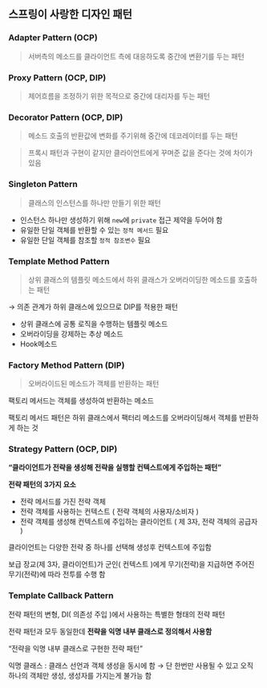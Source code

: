 ## 스프링이 사랑한 디자인 패턴

### Adapter Pattern (OCP)

> 서버측의 메소드를 클라이언트 측에 대응하도록 중간에 변환기를 두는 패턴

### Proxy Pattern (OCP, DIP)

> 제어흐름을 조정하기 위한 목적으로 중간에 대리자를 두는 패턴

### Decorator Pattern (OCP, DIP)

> 메소드 호출의 반환값에 변화를 주기위해 중간에 데코레이터를 두는 패턴

> 프록시 패턴과 구현이 같지만 클라이언트에게 꾸며준 값을 준다는 것에 차이가 있음

### Singleton Pattern

> 클래스의 인스턴스를 하나만 만들기 위한 패턴

- 인스턴스 하나만 생성하기 위해 `new`에 `private` 접근 제약을 두어야 함
- 유일한 단일 객체를 반환할 수 있는 `정적 메서드` 필요
- 유일한 단일 객체를 참조할 `정적 참조변수` 필요

### Template Method Pattern

> 상위 클래스의 템플릿 메소드에서 하위 클래스가 오버라이딩한 메소드를 호출하는 패턴

→ 의존 관계가 하위 클래스에 있으므로 DIP를 적용한 패턴

- 상위 클래스에 공통 로직을 수행하는 템플릿 메소드
- 오버라이딩을 강제하는 추상 메소드
- Hook메소드

### Factory Method Pattern (DIP)

> 오버라이드된 메소드가 객체를 반환하는 패턴

팩토리 메서드는 객체를 생성하여 반환하는 메소드

팩토리 메서드  패턴은 하위 클래스에서 팩터리 메소드를 오버라이딩해서 객체를 반환하게 하는 것

### Strategy Pattern (OCP, DIP)

**“클라이언트가 전략을 생성해 전략을 실행할 컨텍스트에게 주입하는 패턴”**

**전략 패턴의 3가지 요소**

- 전략 메서드를 가진 전략 객체
- 전략 객체를 사용하는 컨텍스트 ( 전략 객체의 사용자/소비자 )
- 전략 객체를 생성해 컨텍스트에 주입하는 클라이언트 ( 제 3자, 전략 객체의 공급자 )

클라이언트는 다양한 전략 중 하나를 선택해 생성후 컨텍스트에 주입함

보급 장교(제 3자, 클라이언트)가 군인( 컨텍스트 )에게 무기(전략)을 지급하면 주어진 무기(전략)에 따라 전투를 수행 함

### Template Callback Pattern

전략 패턴의 변형, DI( 의존성 주입 )에서 사용하는 특별한 형태의 전략 패턴

전략 패턴과 모두 동일한데 **전략을 익명 내부 클래스로 정의해서 사용함**

“전략을 익명 내부 클래스로 구현한 전략 패턴”

익명 클래스 : 클래스 선언과 객체 생성을 동시에 함 → 단 한번만 사용될 수 있고 오직 하나의 객체만 생성, 생성자를 가지는게 불가능 함